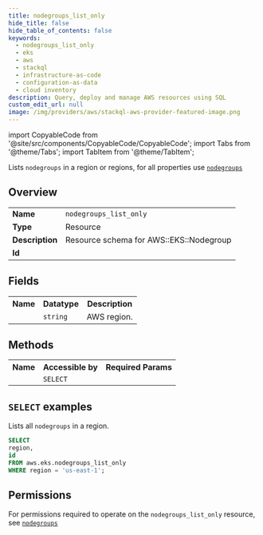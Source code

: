```yaml
---
title: nodegroups_list_only
hide_title: false
hide_table_of_contents: false
keywords:
  - nodegroups_list_only
  - eks
  - aws
  - stackql
  - infrastructure-as-code
  - configuration-as-data
  - cloud inventory
description: Query, deploy and manage AWS resources using SQL
custom_edit_url: null
image: /img/providers/aws/stackql-aws-provider-featured-image.png
---
```


import CopyableCode from '@site/src/components/CopyableCode/CopyableCode';
import Tabs from '@theme/Tabs';
import TabItem from '@theme/TabItem';

Lists <code>nodegroups</code> in a region or regions, for all properties use <a href="/providers/aws/serviceName/nodegroups/"><code>nodegroups</code></a>

## Overview
<table><tbody>
<tr><td><b>Name</b></td><td><code>nodegroups_list_only</code></td></tr>
<tr><td><b>Type</b></td><td>Resource</td></tr>
<tr><td><b>Description</b></td><td>Resource schema for AWS::EKS::Nodegroup</td></tr>
<tr><td><b>Id</b></td><td><CopyableCode code="aws.eks.nodegroups_list_only" /></td></tr>
</tbody></table>

## Fields
<table><tbody><tr><th>Name</th><th>Datatype</th><th>Description</th></tr><tr><td><CopyableCode code="region" /></td><td><code>string</code></td><td>AWS region.</td></tr>
</tbody></table>

## Methods

<table><tbody>
  <tr>
    <th>Name</th>
    <th>Accessible by</th>
    <th>Required Params</th>
  </tr>
  <tr>
    <td><CopyableCode code="list_resources" /></td>
    <td><code>SELECT</code></td>
    <td><CopyableCode code="region" /></td>
  </tr>
</tbody></table>

## `SELECT` examples
Lists all <code>nodegroups</code> in a region.
```sql
SELECT
region,
id
FROM aws.eks.nodegroups_list_only
WHERE region = 'us-east-1';
```


## Permissions

For permissions required to operate on the <code>nodegroups_list_only</code> resource, see <a href="/providers/aws/eks/nodegroups/#permissions"><code>nodegroups</code></a>

